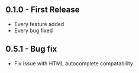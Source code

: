 ## 0.1.0 - First Release
* Every feature added
* Every bug fixed

## 0.5.1 - Bug fix
* Fix issue with HTML autocomplete compatability
